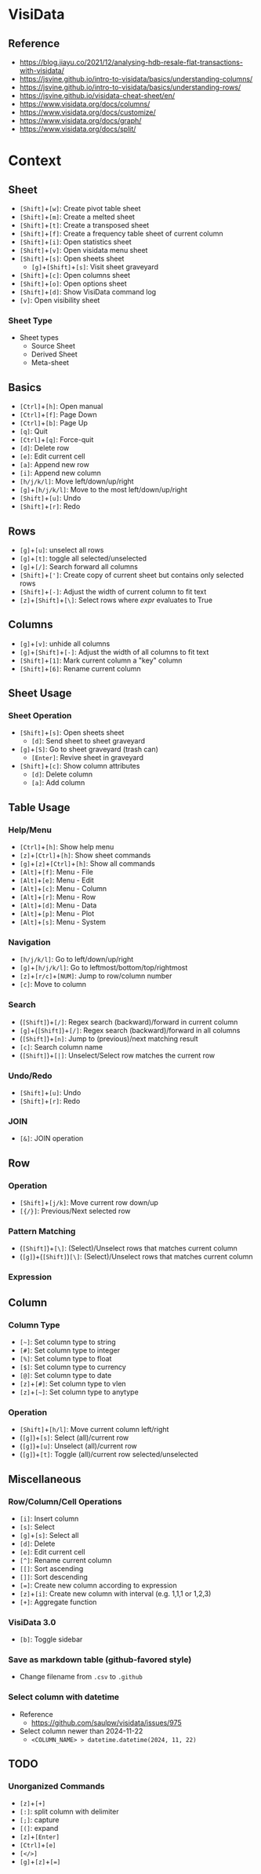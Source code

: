 # VisiData

## Reference

- https://blog.jiayu.co/2021/12/analysing-hdb-resale-flat-transactions-with-visidata/
- https://jsvine.github.io/intro-to-visidata/basics/understanding-columns/
- https://jsvine.github.io/intro-to-visidata/basics/understanding-rows/
- https://jsvine.github.io/visidata-cheat-sheet/en/
- https://www.visidata.org/docs/columns/
- https://www.visidata.org/docs/customize/
- https://www.visidata.org/docs/graph/
- https://www.visidata.org/docs/split/

# Context

## Sheet

- `[Shift]`+`[w]`: Create pivot table sheet
- `[Shift]`+`[m]`: Create a melted sheet
- `[Shift]`+`[t]`: Create a transposed sheet
- `[Shift]`+`[f]`: Create a frequency table sheet of current column
- `[Shift]`+`[i]`: Open statistics sheet
- `[Shift]`+`[v]`: Open visidata menu sheet
- `[Shift]`+`[s]`: Open sheets sheet
  - `[g]`+`[Shift]`+`[s]`: Visit sheet graveyard
- `[Shift]`+`[c]`: Open columns sheet
- `[Shift]`+`[o]`: Open options sheet
- `[Shift]`+`[d]`: Show  VisiData command log
- `[v]`: Open visibility sheet

### Sheet Type

- Sheet types
  - Source Sheet
  - Derived Sheet
  - Meta-sheet

## Basics

- `[Ctrl]`+`[h]`: Open manual
- `[Ctrl]`+`[f]`: Page Down
- `[Ctrl]`+`[b]`: Page Up
- `[q]`: Quit
- `[Ctrl]`+`[q]`: Force-quit
- `[d]`: Delete row
- `[e]`: Edit current cell
- `[a]`: Append new row
- `[i]`: Append new column
- `[h/j/k/l]`: Move left/down/up/right
- `[g]`+`[h/j/k/l]`: Move to the most left/down/up/right
- `[Shift]`+`[u]`: Undo
- `[Shift]`+`[r]`: Redo

## Rows

- `[g]`+`[u]`: unselect all rows
- `[g]`+`[t]`: toggle all selected/unselected
- `[g]`+`[/]`: Search forward all columns
- `[Shift]`+`[']`: Create copy of current sheet but contains only selected rows
- `[Shift]`+`[-]`: Adjust the width of current column to fit text
- `[z]`+`[Shift]`+`[\]`: Select rows where _expr_ evaluates to True

## Columns

- `[g]`+`[v]`: unhide all columns
- `[g]`+`[Shift]`+`[-]`: Adjust the width of all columns to fit text
- `[Shift]`+`[1]`: Mark current column a "key" column
- `[Shift]`+`[6]`: Rename current column

## Sheet Usage

### Sheet Operation

- `[Shift]`+`[s]`: Open sheets sheet
  - `[d]`: Send sheet to sheet graveyard
- `[g]`+`[S]`: Go to sheet graveyard (trash can)
  - `[Enter]`: Revive sheet in graveyard
- `[Shift]`+`[c]`: Show column attributes
  - `[d]`: Delete column
  - `[a]`: Add column

## Table Usage

### Help/Menu

- `[Ctrl]`+`[h]`: Show help menu
- `[z]`+`[Ctrl]`+`[h]`: Show sheet commands
- `[g]`+`[z]`+`[Ctrl]`+`[h]`: Show all commands
- `[Alt]`+`[f]`: Menu - File
- `[Alt]`+`[e]`: Menu - Edit
- `[Alt]`+`[c]`: Menu - Column
- `[Alt]`+`[r]`: Menu - Row
- `[Alt]`+`[d]`: Menu - Data
- `[Alt]`+`[p]`: Menu - Plot
- `[Alt]`+`[s]`: Menu - System

### Navigation

- `[h/j/k/l]`: Go to left/down/up/right
- `[g]`+`[h/j/k/l]`: Go to leftmost/bottom/top/rightmost
- `[z]`+`[r/c]`+`[NUM]`: Jump to row/column number
- `[c]`: Move to column

### Search

- (`[Shift]`)+`[/]`: Regex search (backward)/forward in current column
- `[g]`+(`[Shift]`)+`[/]`: Regex search (backward)/forward in all columns
- (`[Shift]`)+`[n]`: Jump to (previous)/next matching result
- `[c]`: Search column name
- (`[Shift]`)+`[|]`: Unselect/Select row matches the current row

### Undo/Redo

- `[Shift]`+`[u]`: Undo
- `[Shift]`+`[r]`: Redo

### JOIN

- `[&]`: JOIN operation

## Row

### Operation

- `[Shift]`+`[j/k]`: Move current row down/up
- `[{/}]`: Previous/Next selected row

### Pattern Matching

- (`[Shift]`)+`[\]`: (Select)/Unselect rows that matches current column
- (`[g]`)+(`[Shift]`)`[\]`: (Select)/Unselect rows that matches current column

### Expression

## Column

### Column Type

- `[~]`: Set column type to string
- `[#]`: Set column type to integer
- `[%]`: Set column type to float
- `[$]`: Set column type to currency
- `[@]`: Set column type to date
- `[z]`+`[#]`: Set column type to vlen
- `[z]`+`[~]`: Set column type to anytype

### Operation

- `[Shift]`+`[h/l]`: Move current column left/right
- (`[g]`)+`[s]`: Select (all)/current row
- (`[g]`)+`[u]`: Unselect (all)/current row
- (`[g]`)+`[t]`: Toggle (all)/current row selected/unselected

## Miscellaneous

### Row/Column/Cell Operations

- `[i]`: Insert column
- `[s]`: Select
- `[g]`+`[s]`: Select all
- `[d]`: Delete
- `[e]`: Edit current cell
- `[^]`: Rename current column
- `[[]`: Sort ascending
- `[]]`: Sort descending
- `[=]`: Create new column according to expression
- `[z]`+`[i]`: Create new column with interval (e.g. 1,1,1 or 1,2,3)
- `[+]`: Aggregate function

### VisiData 3.0

- `[b]`: Toggle sidebar

### Save as markdown table (github-favored style)

- Change filename from `.csv` to `.github`

### Select column with datetime

- Reference
  - https://github.com/saulpw/visidata/issues/975
- Select column newer than 2024-11-22
  - `<COLUMN_NAME> > datetime.datetime(2024, 11, 22)`

## TODO

### Unorganized Commands

- `[z]`+`[+]`
- `[:]`: split column with delimiter
- `[;]`: capture
- `[(]`: expand
- `[z]`+`[Enter]`
- `[Ctrl]`+`[e]`
- `[</>]`
- `[g]`+`[z]`+`[=]`
